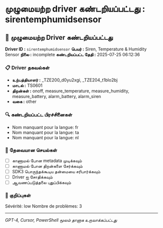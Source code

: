 # முழுமையற்ற driver கண்டறியப்பட்டது : sirentemphumidsensor

## 🚨 முழுமையற்ற Driver கண்டறியப்பட்டது

**Driver ID :** `sirentemphumidsensor`
**பெயர் :** Siren, Temperature & Humidity Sensor
**நிலை :** incomplete
**கண்டறியப்பட்ட தேதி :** 2025-07-25 06:12:36

### 📋 Driver தகவல்கள்
- **உற்பத்தியாளர் :** _TZE200_d0yu2xgi, _TZE204_t1blo2bj
- **மாடல் :** TS0601
- **திறன்கள் :** onoff, measure_temperature, measure_humidity, measure_battery, alarm_battery, alarm_siren
- **வகை :** other

### 🔍 கண்டறியப்பட்ட பிரச்சினைகள்
- Nom manquant pour la langue: fr
- Nom manquant pour la langue: ta
- Nom manquant pour la langue: nl

### 🎯 தேவையான செயல்கள்
- [ ] காணாமல் போன metadata முடிக்கவும்
- [ ] காணாமல் போன திறன்களை சேர்க்கவும்
- [ ] SDK3 பொருந்தக்கூடிய தன்மையை சரிபார்க்கவும்
- [ ] Driver ஐ சோதிக்கவும்
- [ ] ஆவணப்படுத்தலை புதுப்பிக்கவும்

### 📝 குறிப்புகள்
Sévérité: low
Nombre de problèmes: 3

---
*GPT-4, Cursor, PowerShell மூலம் தானாக உருவாக்கப்பட்டது*

